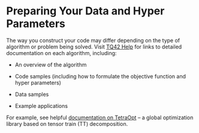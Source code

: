 # Preparing Your Data and Hyper Parameters

The way you construct your code may differ depending on the type of algorithm or problem being solved. Visit [TQ42 Help](https://help.terraquantum.io/) for links to detailed documentation on each algorithm, including:

- An overview of the algorithm

- Code samples (including how to formulate the objective function and hyper parameters)

- Data samples

- Example applications 

For example, see helpful [documentation on TetraOpt](https://terra-quantum-tq42sdk-docs.readthedocs-hosted.com/en/latest/TetraOpt_Algorithm/Introduction.html) – a global optimization library based on tensor train (TT) decomposition.